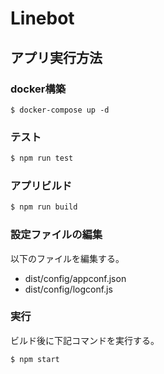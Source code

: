 # Linebot
## アプリ実行方法

### docker構築
```
$ docker-compose up -d
```

### テスト
```bash
$ npm run test
```

### アプリビルド
```bash
$ npm run build
```

### 設定ファイルの編集
以下のファイルを編集する。<br>
- dist/config/appconf.json
- dist/config/logconf.js

### 実行
ビルド後に下記コマンドを実行する。
```
$ npm start
```